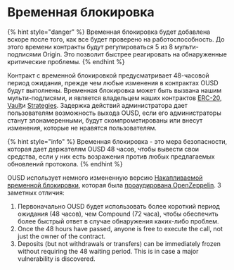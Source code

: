 # Временная блокировка

{% hint style="danger" %}
Временная блокировка будет добавлена вскоре после того, как все будет проверено на работоспособность. До этого времени контракты будут регулироваться 5 из 8 мульти-подписями Origin. Это позволит быстрее реагировать на обнаруженные критические проблемы.
{% endhint %}

Контракт с временной блокировкой предусматривает 48-часовой период ожидания, прежде чем любые изменения в контрактах OUSD будут выполнены. Временная блокировка может быть вызвана нашим мульти-подписями, и является владельцем наших контрактов [ERC-20](erc-20.md), [Vault](vault.md)и [Strategies](strategies.md). Задержка действий администратора дает пользователям возможность выхода OUSD, если его администраторы станут злонамеренными, будут скомпрометированы или внесут изменения, которые не нравятся пользователям.

{% hint style="info" %}
Временная блокировка - это мера безопасности, которая дает держателям OUSD 48 часов, чтобы вывести свои средства, если у них есть возражения против любых предлагаемых обновлений протокола.
{% endhint %}

OUSD использует немного измененную версию [ Накапливаемой временной блокировки](https://compound.finance/docs/governance), которая была [проаудирована OpenZeppelin](https://blog.openzeppelin.com/compound-finance-patch-audit/). 3 заметных отличия:

1. Первоначально OUSD будет использовать более короткий период ожидания \(48 часов\), чем Compound \(72 часа\), чтобы обеспечить более быстрый ответ в случае обнаружения каких-либо проблем.
2. Once the 48 hours have passed, anyone is free to execute the call, not just the owner of the contract.
3. Deposits \(but not withdrawals or transfers\) can be immediately frozen without requiring the 48 waiting period. This is in case a major vulnerability is discovered.





